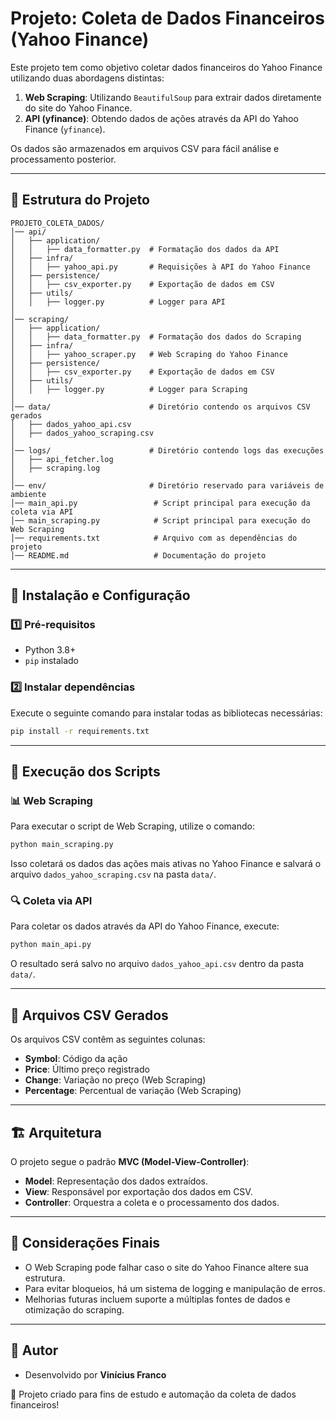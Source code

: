 # Projeto: Coleta de Dados Financeiros (Yahoo Finance)

Este projeto tem como objetivo coletar dados financeiros do Yahoo Finance utilizando duas abordagens distintas:
1. **Web Scraping**: Utilizando `BeautifulSoup` para extrair dados diretamente do site do Yahoo Finance.
2. **API (yfinance)**: Obtendo dados de ações através da API do Yahoo Finance (`yfinance`).

Os dados são armazenados em arquivos CSV para fácil análise e processamento posterior.

---

## 📁 Estrutura do Projeto
```
PROJETO_COLETA_DADOS/
│── api/
│   ├── application/
│   │   ├── data_formatter.py  # Formatação dos dados da API
│   ├── infra/
│   │   ├── yahoo_api.py       # Requisições à API do Yahoo Finance
│   ├── persistence/
│   │   ├── csv_exporter.py    # Exportação de dados em CSV
│   ├── utils/
│   │   ├── logger.py          # Logger para API
│
│── scraping/
│   ├── application/
│   │   ├── data_formatter.py  # Formatação dos dados do Scraping
│   ├── infra/
│   │   ├── yahoo_scraper.py   # Web Scraping do Yahoo Finance
│   ├── persistence/
│   │   ├── csv_exporter.py    # Exportação de dados em CSV
│   ├── utils/
│   │   ├── logger.py          # Logger para Scraping
│
│── data/                      # Diretório contendo os arquivos CSV gerados
│   ├── dados_yahoo_api.csv
│   ├── dados_yahoo_scraping.csv
│
│── logs/                      # Diretório contendo logs das execuções
│   ├── api_fetcher.log
│   ├── scraping.log
│
│── env/                       # Diretório reservado para variáveis de ambiente
│── main_api.py                 # Script principal para execução da coleta via API
│── main_scraping.py            # Script principal para execução do Web Scraping
│── requirements.txt            # Arquivo com as dependências do projeto
│── README.md                   # Documentação do projeto
```

---

## 🚀 Instalação e Configuração
### 1️⃣ Pré-requisitos
- Python 3.8+
- `pip` instalado

### 2️⃣ Instalar dependências
Execute o seguinte comando para instalar todas as bibliotecas necessárias:
```bash
pip install -r requirements.txt
```

---

## 🔄 Execução dos Scripts
### 📊 Web Scraping
Para executar o script de Web Scraping, utilize o comando:
```bash
python main_scraping.py
```
Isso coletará os dados das ações mais ativas no Yahoo Finance e salvará o arquivo `dados_yahoo_scraping.csv` na pasta `data/`.

### 🔍 Coleta via API
Para coletar os dados através da API do Yahoo Finance, execute:
```bash
python main_api.py
```
O resultado será salvo no arquivo `dados_yahoo_api.csv` dentro da pasta `data/`.

---

## 📌 Arquivos CSV Gerados
Os arquivos CSV contêm as seguintes colunas:
- **Symbol**: Código da ação
- **Price**: Último preço registrado
- **Change**: Variação no preço (Web Scraping)
- **Percentage**: Percentual de variação (Web Scraping)

---

## 🏗 Arquitetura
O projeto segue o padrão **MVC (Model-View-Controller)**:
- **Model**: Representação dos dados extraídos.
- **View**: Responsável por exportação dos dados em CSV.
- **Controller**: Orquestra a coleta e o processamento dos dados.

---

## 📌 Considerações Finais
- O Web Scraping pode falhar caso o site do Yahoo Finance altere sua estrutura.
- Para evitar bloqueios, há um sistema de logging e manipulação de erros.
- Melhorias futuras incluem suporte a múltiplas fontes de dados e otimização do scraping.

---

## 📝 Autor
- Desenvolvido por **Vinícius Franco**

🚀 Projeto criado para fins de estudo e automação da coleta de dados financeiros!

